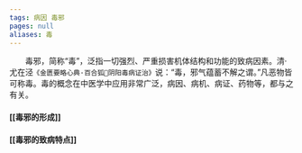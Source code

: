 ```yaml
---
tags: 病因 毒邪
pages: null
aliases: 毒
---
```

&emsp;&emsp;毒邪，简称“毒”，泛指一切强烈、严重损害机体结构和功能的致病因素。清·尤在泾`《金匮要略心典·百合狐𧌒阴阳毒病证治》`说：“毒，邪气蕴蓄不解之谓。”凡恶物皆可称毒。毒的概念在中医学中应用非常广泛，病因、病机、病证、药物等，都与之有关。

#### [[毒邪的形成]]
#### [[毒邪的致病特点]]